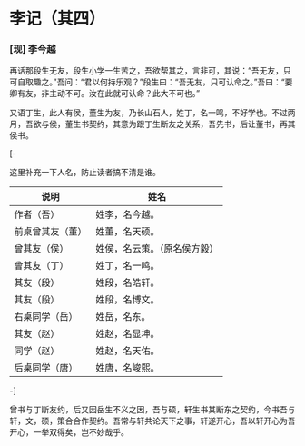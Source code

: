# **李记**（其四）
### [现] 李今越


再话那段生无友，段生小学一生苦之，吾欲帮其之，言非可，其说：“吾无友，只可自取趣之。”吾问：“君以何持乐观？”段生曰：“吾无友，只可认命之。”吾曰：“要卿有友，非主动不可。汝在此就可认命？此大不可也。”

又语丁生，此人有侯，董生为友，乃长山石人，姓丁，名一鸣，不好学也。不过两月，吾欲与侯，董生书契约，其意为跟丁生断友之关系，吾先书，后让董书，再其侯书。

[-

这里补充一下人名，防止读者搞不清是谁。

说明 | 姓名
------------ | -------------
作者（吾） | 姓李，名今越。
前桌曾其友（董） | 姓董，名天硕。
曾其友（侯） | 姓侯，名云策。（原名侯方毅）
曾其友（丁） | 姓丁，名一鸣。
其友（段） | 姓段，名皓轩。
其友（段） | 姓段，名博文。
右桌同学（岳） | 姓岳，名东。
其友（赵） | 姓赵，名显坤。
同学（赵） | 姓赵，名天佑。
后桌同学（唐） | 姓唐，名峻熙。

-]

曾书与丁断友约，后又因岳生不义之因，吾与硕，轩生书其断东之契约，今书吾与轩，文，硕，策合合作契约。吾常与轩共论天下之事，轩遂开心，吾以轩开心为吾开心，一举双得矣，岂不妙哉乎。